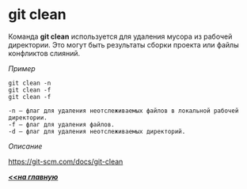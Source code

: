 # git clean

Команда **git clean** используется для удаления мусора из рабочей директории. Это могут быть результаты сборки проекта или файлы конфликтов слияний.

*Пример*
```hash = 
git clean -n
git clean -f
git clean -f

-n — флаг для удаления неотслеживаемых файлов в локальной рабочей директории.
-f — флаг для удаления файлов.
-d — флаг для удаления неотслеживаемых директорий.
```
*Описание*

https://git-scm.com/docs/git-clean

***[<<на главную](./readme.md)***